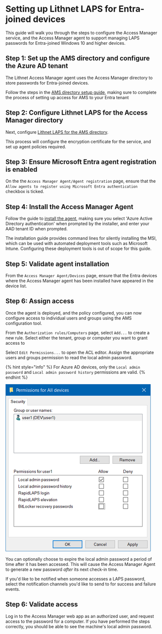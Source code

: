 # Setting up Lithnet LAPS for Entra-joined devices

This guide will walk you through the steps to configure the Access Manager service, and the Access Manager agent to support managing LAPS passwords for Entra-joined Windows 10 and higher devices.

## Step 1: Set up the AMS directory and configure the Azure AD tenant

The Lithnet Access Manager agent uses the Access Manager directory to store passwords for Entra-joined devices.

Follow the steps in the [AMS directory setup guide](setting-up-the-ams-directory.md), making sure to complete the process of setting up access for AMS to your Entra tenant

## Step 2: Configure Lithnet LAPS for the Access Manager directory

Next, configure [Lithnet LAPS for the AMS directory](configuring-lithnet-laps-for-the-ams-directory.md).

This process will configure the encryption certificate for the service, and set up agent policies required.

## Step 3: Ensure Microsoft Entra agent registration is enabled

On the the `Access Manager Agent/Agent registration` page, ensure that the `Allow agents to register using Microsoft Entra authentication` checkbox is ticked.

## Step 4: Install the Access Manager Agent

Follow the guide to [install the agent](../../../../installation/installation/installing-the-access-manager-agent/installing-the-access-manager-agent-windows.md), making sure you select 'Azure Active Directory authentication' when prompted by the installer, and enter your AAD tenant ID when prompted.

The installation guide provides command lines for silently installing the MSI, which can be used with automated deployment tools such as Microsoft Intune. Configuring these deployment tools is out of scope for this guide.

## Step 5: Validate agent installation

From the `Access Manager Agent/Devices` page, ensure that the Entra devices where the Access Manager agent has been installed have appeared in the device list.

## Step 6: Assign access

Once the agent is deployed, and the policy configured, you can now configure access to individual users and groups using the AMS configuration tool.

From the `Authorization rules/Computers` page, select `Add...` to create a new rule. Select either the tenant, group or computer you want to grant access to

Select `Edit Permissions...` to open the ACL editor. Assign the appropriate users and groups permission to read the local admin password.

{% hint style="info" %}
For Azure AD devices, only the `Local admin password` and `Local admin password history` permissions are valid.
{% endhint %}

![](../../../../images/ui-page-authz-editsecurity-laps-only.png)

You can optionally choose to expire the local admin password a period of time after it has been accessed. This will cause the Access Manager Agent to generate a new password _after_ its next check-in time.

If you'd like to be notified when someone accesses a LAPS password, select the notification channels you'd like to send to for success and failure events.

## Step 6: Validate access

Log in to the Access Manager web app as an authorized user, and request access to the password for a computer. If you have performed the steps correctly, you should be able to see the machine's local admin password.
